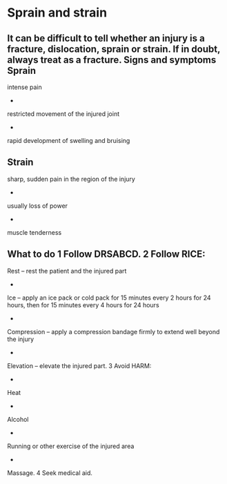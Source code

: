﻿# Sprain and strain 


It can be difficult to tell whether an injury is a fracture, dislocation, sprain or strain. If in doubt, always treat as a fracture. 
Signs and symptoms Sprain 
- 
intense pain 

- 
restricted movement of the injured joint 

- 
rapid development of swelling and bruising 


Strain 
- 
sharp, sudden pain in the region of the injury 

- 
usually loss of power 

- 
muscle tenderness 





What to do 
1 Follow DRSABCD. 2 Follow RICE: 
- 
Rest – rest the patient and the injured part 

- 
Ice – apply an ice pack or cold pack for 15 minutes every 2 hours for 24 hours, then for 15 minutes every 4 hours for 24 hours 

- 
Compression – apply a compression bandage firmly to extend well beyond the injury 



- 
Elevation – elevate the injured part. 3 Avoid HARM: 

- 
Heat 

- 
Alcohol 

- 
Running or other exercise of the injured area 



- 
Massage. 4 Seek medical aid. 




